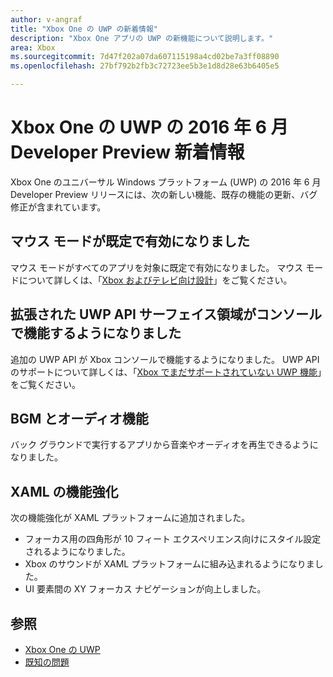 ```yaml
---
author: v-angraf
title: "Xbox One の UWP の新着情報"
description: "Xbox One アプリの UWP の新機能について説明します。"
area: Xbox
ms.sourcegitcommit: 7d47f202a07da607115198a4cd02be7a3ff08890
ms.openlocfilehash: 27bf792b2fb3c72723ee5b3e1d8d28e63b6405e5

---
```


# Xbox One の UWP の 2016 年 6 月 Developer Preview 新着情報

Xbox One のユニバーサル Windows プラットフォーム (UWP) の 2016 年 6 月 Developer Preview リリースには、次の新しい機能、既存の機能の更新、バグ修正が含まれています。

## マウス モードが既定で有効になりました
マウス モードがすべてのアプリを対象に既定で有効になりました。 マウス モードについて詳しくは、「[Xbox およびテレビ向け設計](https://msdn.microsoft.com/en-us/windows/uwp/input-and-devices/designing-for-tv?f=255&MSPPError=-2147217396#mouse-mode)」をご覧ください。

## 拡張された UWP API サーフェイス領域がコンソールで機能するようになりました
追加の UWP API が Xbox コンソールで機能するようになりました。 UWP API のサポートについて詳しくは、「[Xbox でまだサポートされていない UWP 機能](http://go.microsoft.com/fwlink/?LinkID=760755)」をご覧ください。 

## BGM とオーディオ機能
バック グラウンドで実行するアプリから音楽やオーディオを再生できるようになりました。

## XAML の機能強化
次の機能強化が XAML プラットフォームに追加されました。
-   フォーカス用の四角形が 10 フィート エクスペリエンス向けにスタイル設定されるようになりました。
-   Xbox のサウンドが XAML プラットフォームに組み込まれるようになりました。
-   UI 要素間の XY フォーカス ナビゲーションが向上しました。 

## 参照
- [Xbox One の UWP](index.md)
- [既知の問題](known-issues.md)



<!--HONumber=Jun16_HO3-->


